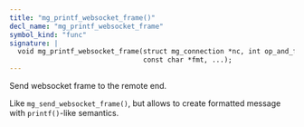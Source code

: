 ```yaml
---
title: "mg_printf_websocket_frame()"
decl_name: "mg_printf_websocket_frame"
symbol_kind: "func"
signature: |
  void mg_printf_websocket_frame(struct mg_connection *nc, int op_and_flags,
                                 const char *fmt, ...);
---
```


Send websocket frame to the remote end.

Like `mg_send_websocket_frame()`, but allows to create formatted message
with `printf()`-like semantics. 

